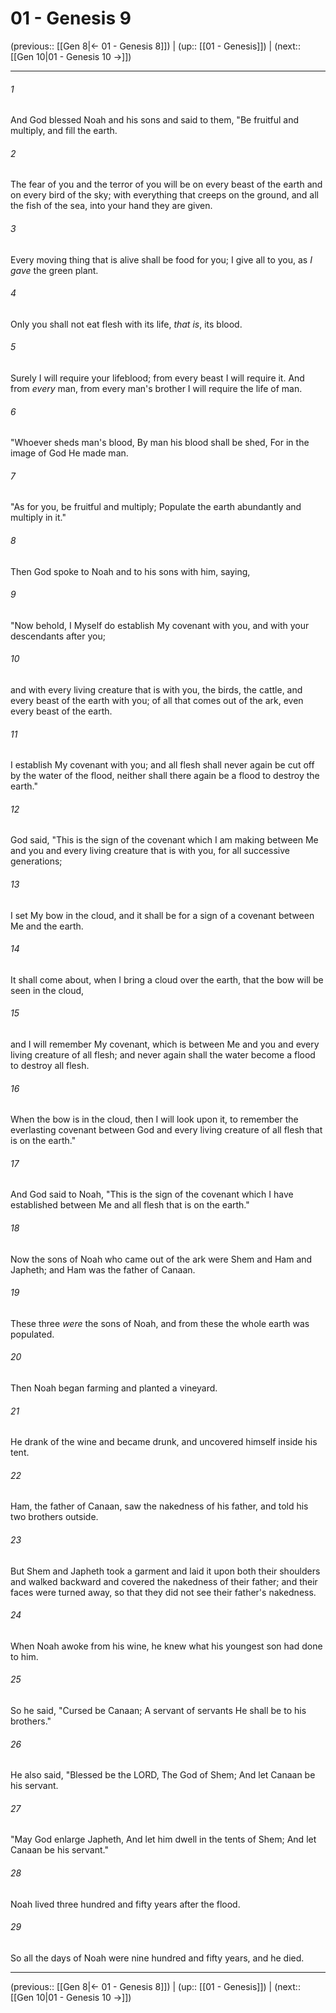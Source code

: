 # 01 - Genesis 9

(previous:: [[Gen 8|← 01 - Genesis 8]]) | (up:: [[01 - Genesis]]) | (next:: [[Gen 10|01 - Genesis 10 →]])

***


###### 1 
And God blessed Noah and his sons and said to them, "Be fruitful and multiply, and fill the earth. 

###### 2 
The fear of you and the terror of you will be on every beast of the earth and on every bird of the sky; with everything that creeps on the ground, and all the fish of the sea, into your hand they are given. 

###### 3 
Every moving thing that is alive shall be food for you; I give all to you, as _I gave_ the green plant. 

###### 4 
Only you shall not eat flesh with its life, _that is_, its blood. 

###### 5 
Surely I will require your lifeblood; from every beast I will require it. And from _every_ man, from every man's brother I will require the life of man. 

###### 6 
"Whoever sheds man's blood, By man his blood shall be shed, For in the image of God He made man. 

###### 7 
"As for you, be fruitful and multiply; Populate the earth abundantly and multiply in it." 

###### 8 
Then God spoke to Noah and to his sons with him, saying, 

###### 9 
"Now behold, I Myself do establish My covenant with you, and with your descendants after you; 

###### 10 
and with every living creature that is with you, the birds, the cattle, and every beast of the earth with you; of all that comes out of the ark, even every beast of the earth. 

###### 11 
I establish My covenant with you; and all flesh shall never again be cut off by the water of the flood, neither shall there again be a flood to destroy the earth." 

###### 12 
God said, "This is the sign of the covenant which I am making between Me and you and every living creature that is with you, for all successive generations; 

###### 13 
I set My bow in the cloud, and it shall be for a sign of a covenant between Me and the earth. 

###### 14 
It shall come about, when I bring a cloud over the earth, that the bow will be seen in the cloud, 

###### 15 
and I will remember My covenant, which is between Me and you and every living creature of all flesh; and never again shall the water become a flood to destroy all flesh. 

###### 16 
When the bow is in the cloud, then I will look upon it, to remember the everlasting covenant between God and every living creature of all flesh that is on the earth." 

###### 17 
And God said to Noah, "This is the sign of the covenant which I have established between Me and all flesh that is on the earth." 

###### 18 
Now the sons of Noah who came out of the ark were Shem and Ham and Japheth; and Ham was the father of Canaan. 

###### 19 
These three _were_ the sons of Noah, and from these the whole earth was populated. 

###### 20 
Then Noah began farming and planted a vineyard. 

###### 21 
He drank of the wine and became drunk, and uncovered himself inside his tent. 

###### 22 
Ham, the father of Canaan, saw the nakedness of his father, and told his two brothers outside. 

###### 23 
But Shem and Japheth took a garment and laid it upon both their shoulders and walked backward and covered the nakedness of their father; and their faces were turned away, so that they did not see their father's nakedness. 

###### 24 
When Noah awoke from his wine, he knew what his youngest son had done to him. 

###### 25 
So he said, "Cursed be Canaan; A servant of servants He shall be to his brothers." 

###### 26 
He also said, "Blessed be the LORD, The God of Shem; And let Canaan be his servant. 

###### 27 
"May God enlarge Japheth, And let him dwell in the tents of Shem; And let Canaan be his servant." 

###### 28 
Noah lived three hundred and fifty years after the flood. 

###### 29 
So all the days of Noah were nine hundred and fifty years, and he died.

***

(previous:: [[Gen 8|← 01 - Genesis 8]]) | (up:: [[01 - Genesis]]) | (next:: [[Gen 10|01 - Genesis 10 →]])

